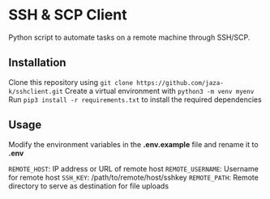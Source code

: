 # SSH & SCP Client

Python script to automate tasks on a remote machine through SSH/SCP.

## Installation

Clone this repository using ```git clone https://github.com/jaza-k/sshclient.git```
Create a virtual environment with ```python3 -m venv myenv```
Run ```pip3 install -r requirements.txt``` to install the required dependencies

## Usage

Modify the environment variables in the **.env.example** file and rename it to **.env**

`REMOTE_HOST`: IP address or URL of remote host
`REMOTE_USERNAME`: Username for remote host
`SSH_KEY`: /path/to/remote/host/sshkey
`REMOTE_PATH`: Remote directory to serve as destination for file uploads